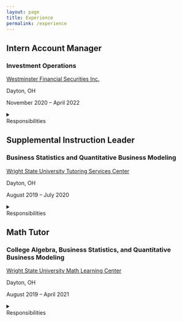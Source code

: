 ```yaml
---
layout: page
title: Experience
permalink: /experience
---
```


<h2>Intern Account Manager</h2>
<h3>Investment Operations</h3>
<div class="experience-wrapper">
   <div class="experience-row">
      <div class="icon-wrapper"><i class="fa-solid fa-briefcase"></i></div>
      <p><a href="https://www.westminsterfinancial.com/" target="_blank">Westminster Financial Securities Inc.</a></p>
   </div>
   <div class="experience-row">
     <div class="icon-wrapper"><i class="fa-solid fa-location-pin"></i></div> 
     <p>Dayton, OH</p>
   </div>
   <div class="experience-row">
     <div class="icon-wrapper"><i class="fa-regular fa-calendar-days"></i></div>
     <p>November 2020 – April 2022</p>
   </div>
   <details><summary><div class="summary-title">Responsibilities</div></summary>
      <p>
         <div class="summary-icon">■</div> 
              <div class="summary-item">Reconciled various portfolio and account management operations for a business of >$0.5B in AUM and >9,000 accounts</div>
         <div class="summary-icon">■</div> 
              <div class="summary-item">Automated daily trade blotters, transfers, funds, and options reports using Microsoft Excel VBA Macro programs</div>
         <div class="summary-icon">■</div> 
              <div class="summary-item">Provided account navigation support for clients and compiled portfolio performance reports for meetings</div>
         <div class="summary-icon">■</div>
              <div class="summary-item">Updated weekly Investment Policy Committee presentations and company pitch presentations containing risk mitigation analysis</div>
      </p>
   </details>
</div>

<h2>Supplemental Instruction Leader</h2>
<h3>Business Statistics and Quantitative Business Modeling</h3>
<div class="experience-wrapper">
   <div class="experience-row">
      <div class="icon-wrapper"><i class="fa-solid fa-briefcase"></i></div> 
      <p><a href="https://www.wright.edu/student-success/academic-support/tutoring-services" target="_blank">Wright State University Tutoring Services Center</a></p>
   </div>
   <div class="experience-row">
      <div class="icon-wrapper"><i class="fa-solid fa-location-pin"></i></div>
      <p>Dayton, OH</p>
   </div>
   <div class="experience-row">
      <div class="icon-wrapper"><i class="fa-regular fa-calendar-days"></i></div>
      <p>August 2019 – July 2020</p>
   </div>
   <details><summary><div class="summary-title">Responsibilities</div></summary>
      <p>
         <div class="summary-icon">■</div> 
              <div class="summary-item">Developed and instructed weekly study and monthly exam review sessions for up to 60 students</div>
         <div class="summary-icon">■</div> 
              <div class="summary-item">Reinforced topics including descriptive statistics, ad hoc analysis, hypothesis testing, probability, and forecasting</div>
         <div class="summary-icon">■</div> 
              <div class="summary-item">Provided support and communication with students to assist with coursework</div>
         <div class="summary-icon">■</div>
              <div class="summary-item">Produced frequency maps of Supplemental Instruction for decision making purposes of management</div>
      </p>
   </details>  
</div>

<h2>Math Tutor</h2>
<h3>College Algebra, Business Statistics, and Quantitative Business Modeling</h3>
<div class="experience-wrapper">
   <div class="experience-row">
      <div class="icon-wrapper"><i class="fa-solid fa-briefcase"></i></div>
      <p><a href="https://www.wright.edu/student-success/academic-support/math-learning-center" target="_blank">Wright State University Math Learning Center</a></p>
   </div>
   <div class="experience-row">
      <div class="icon-wrapper"><i class="fa-solid fa-location-pin"></i></div>
      <p>Dayton, OH</p>
   </div>
   <div class="experience-row">
      <div class="icon-wrapper"><i class="fa-regular fa-calendar-days"></i></div>
      <p>August 2019 – April 2021</p>
   </div>
   <details><summary><div class="summary-title">Responsibilities</div></summary>
      <p>
         <div class="summary-icon">■</div> 
              <div class="summary-item">Assisted up to 100 students with math homework and exam preparation on both a walk-in and appointment basis</div>
         <div class="summary-icon">■</div> 
              <div class="summary-item">Worked in tandem with course instructors to stay updated on course curriculum</div>
         <div class="summary-icon">■</div> 
              <div class="summary-item">Developed study skills for continuous learning of students by practicing established study techniques</div>
         <div class="summary-icon">■</div>
              <div class="summary-item">Encouraged learning on an individualized basis by determining measurable and attainable goals for each student</div>
      </p>
   </details>
</div>
